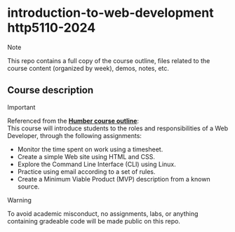 # introduction-to-web-development http5110-2024 
> [!NOTE] 
>This repo contains a full copy of the course outline, files related to the course content (organized by week), demos, notes, etc.

## Course description
> [!IMPORTANT] 
> Referenced from the **[Humber course outline](https://humber.ca/transferoptions/course-outlines/outline.html?code=IXD%205106&view=1&year=2024)**:  
> This course will introduce students to the roles and responsibilities of a Web Developer, through the following assignments:
> - Monitor the time spent on work using a timesheet.
> - Create a simple Web site using HTML and CSS.
> - Explore the Command Line Interface (CLI) using Linux.
> - Practice using email according to a set of rules.
> - Create a Minimum Viable Product (MVP) description from a known source.

> [!WARNING] 
> To avoid academic misconduct, no assignments, labs, or anything containing gradeable code will be made public on this repo.
